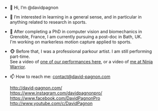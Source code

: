 - 👋 Hi, I’m @davidpagnon

- 👀 I’m interested in learning in a general sense, and in particular in anything related to research in sports.

- 🌱 After completing a PhD in computer vision and biomechanics in Grenoble, France, I am currently pursuing a post-doc in Bath, UK. \
  I'm working on markerless motion capture applied to sports.

- :monkey_face: Before that, I was a professional parkour artist. I am still performing part-time.\
  See a video of [one of our performances here](https://www.youtube.com/watch?v=xUVjlUrHqXk), or a video of [me at Ninja Warrior](https://www.youtube.com/watch?v=lm3TyZ8L9S0).
 
- 📫 How to reach me: contact@david-pagnon.com


  http://david-pagnon.com/ \
  https://www.instagram.com/davidpagnonpro/ \
  https://www.facebook.com/DavidPagnonPro \
  http://www.youtube.com/c/DavidPagnon 

<!---
  [![David's GitHub stats](https://github-readme-stats-nu-orcin-94.vercel.app/api?username=davidpagnon&theme=transparent&include_all_commits=True&show_icons=true&rank_icon=github&hide_border=true)](https://github.com/anuraghazra/github-readme-stats)
  ![Top Langs](https://github-readme-stats-nu-orcin-94.vercel.app/api/top-langs/?username=davidpagnon&layout=compact&theme=transparent&hide=jupyter%20notebook)
--->

<!---
davidpagnon/davidpagnon is a ✨ special ✨ repository because its `README.md` (this file) appears on your GitHub profile.
You can click the Preview link to take a look at your changes.
--->
